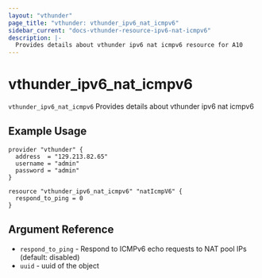 ```yaml
---
layout: "vthunder"
page_title: "vthunder: vthunder_ipv6_nat_icmpv6"
sidebar_current: "docs-vthunder-resource-ipv6-nat-icmpv6"
description: |-
  Provides details about vthunder ipv6 nat icmpv6 resource for A10
---
```


# vthunder\_ipv6\_nat\_icmpv6

`vthunder_ipv6_nat_icmpv6` Provides details about vthunder ipv6 nat icmpv6
## Example Usage


```hcl
provider "vthunder" {
  address  = "129.213.82.65"
  username = "admin"
  password = "admin"
}

resource "vthunder_ipv6_nat_icmpv6" "natIcmpV6" {
  respond_to_ping = 0
}
```

## Argument Reference

* `respond_to_ping` - Respond to ICMPv6 echo requests to NAT pool IPs (default: disabled)
* `uuid` - uuid of the object

